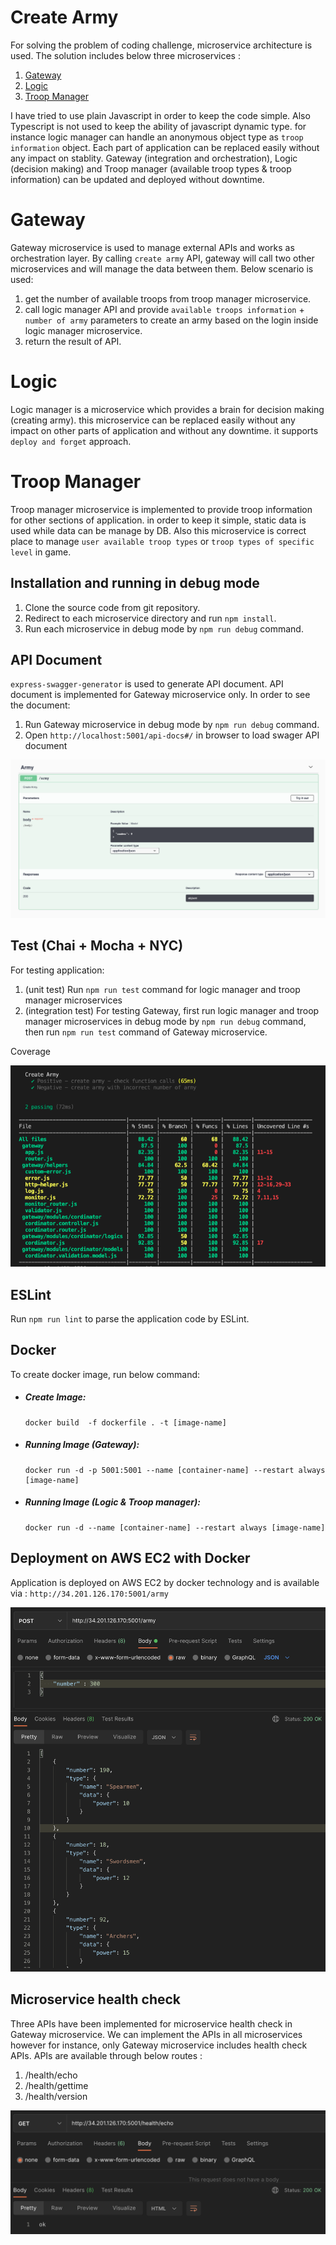 # Create Army

For solving the problem of coding challenge, microservice architecture is used. The solution includes below three microservices :

1. [Gateway](#gateway)
2. [Logic](#logic)
3. [Troop Manager](#troop-manager)

I have tried to use plain Javascript in order to keep the code simple. Also Typescript is not used to keep the ability of javascript dynamic type. for instance logic manager can handle an anonymous object type as `troop information` object. Each part of application can be replaced easily without any impact on stablity. Gateway (integration and orchestration), Logic (decision making) and Troop manager (available troop types & troop information) can be updated and deployed without downtime.

# Gateway

Gateway microservice is used to manage external APIs and works as orchestration layer. By calling `create army` API, gateway will call two other microservices and will manage the data between them. Below scenario is used:

1. get the number of available troops from troop manager microservice.
2. call logic manager API and provide `available troops information` + `number of army` parameters to create an army based on the login inside logic manager microservice.
3. return the result of API.

# Logic

Logic manager is a microservice which provides a brain for decision making (creating army). this microservice can be replaced easily without any impact on other parts of application and without any downtime. it supports `deploy and forget` approach.

# Troop Manager

Troop manager microservice is implemented to provide troop information for other sections of application. in order to keep it simple, static data is used while data can be manage by DB. Also this microservice is correct place to manage `user available troop types` or `troop types of specific level` in game.

## Installation and running in debug mode

1. Clone the source code from git repository.
2. Redirect to each microservice directory and run `npm install`.
3. Run each microservice in debug mode by `npm run debug` command.

## API Document

`express-swagger-generator` is used to generate API document. API document is implemented for Gateway microservice only.
In order to see the document:

1. Run Gateway microservice in debug mode by `npm run debug` command.
2. Open `http://localhost:5001/api-docs#/` in browser to load swager API document

![diagram](/gateway/assets/swager-api-doc.png)

## Test (Chai + Mocha + NYC)

For testing application:

1. (unit test) Run `npm run test` command for logic manager and troop manager microservices
2. (integration test) For testing Gateway, first run logic manager and troop manager microservices in debug mode by `npm run debug` command, then run `npm run test` command of Gateway microservice.

Coverage

![diagram](/gateway/assets/coverage.png)

## ESLint

Run `npm run lint` to parse the application code by ESLint.

## Docker

To create docker image, run below command:

- ##### Create Image:

      docker build  -f dockerfile . -t [image-name]

- ##### Running Image (Gateway):

      docker run -d -p 5001:5001 --name [container-name] --restart always [image-name]

- ##### Running Image (Logic & Troop manager):
      docker run -d --name [container-name] --restart always [image-name]

## Deployment on AWS EC2 with Docker

Application is deployed on AWS EC2 by docker technology and is available via : `http://34.201.126.170:5001/army`

![diagram](/gateway/assets/app.png)

## Microservice health check

Three APIs have been implemented for microservice health check in Gateway microservice. We can implement the APIs in all microservices however for instance, only Gateway microservice includes health check APIs. APIs are available through below routes :

1. /health/echo
2. /health/gettime
3. /health/version

![diagram](/gateway/assets/monitor.png)
